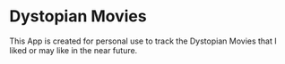 # Dystopian Movies 

This App is created for personal use to track the Dystopian Movies that I liked or may like in the near future.
